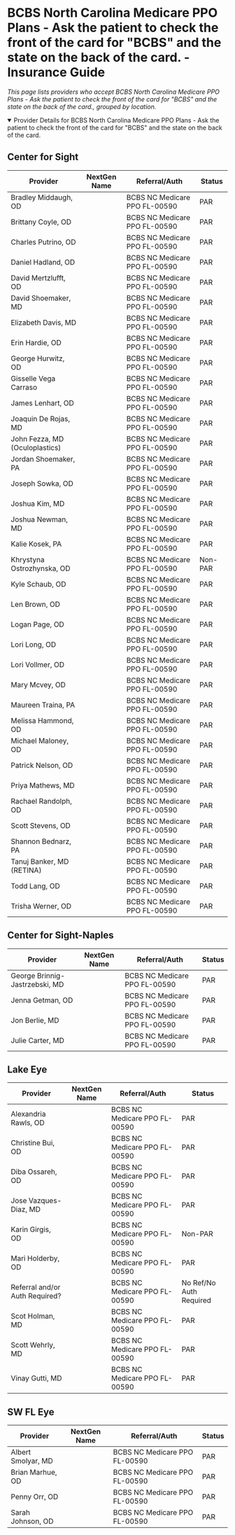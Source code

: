 # BCBS North Carolina Medicare PPO Plans - Ask the patient to check the front of the card for "BCBS" and the state on the back of the card. - Insurance Guide

*This page lists providers who accept BCBS North Carolina Medicare PPO Plans - Ask the patient to check the front of the card for "BCBS" and the state on the back of the card., grouped by location.*

<details open><summary>Provider Details for BCBS North Carolina Medicare PPO Plans - Ask the patient to check the front of the card for "BCBS" and the state on the back of the card.</summary>

## Center for Sight

| Provider | NextGen Name | Referral/Auth | Status |
|----------|-------------|--------------|--------|
| Bradley Middaugh, OD |  | BCBS NC Medicare PPO FL-00590 | PAR |
| Brittany Coyle, OD |  | BCBS NC Medicare PPO FL-00590 | PAR |
| Charles Putrino, OD |  | BCBS NC Medicare PPO FL-00590 | PAR |
| Daniel Hadland, OD |  | BCBS NC Medicare PPO FL-00590 | PAR |
| David Mertzlufft, OD |  | BCBS NC Medicare PPO FL-00590 | PAR |
| David Shoemaker, MD |  | BCBS NC Medicare PPO FL-00590 | PAR |
| Elizabeth Davis, MD |  | BCBS NC Medicare PPO FL-00590 | PAR |
| Erin Hardie, OD |  | BCBS NC Medicare PPO FL-00590 | PAR |
| George Hurwitz, OD |  | BCBS NC Medicare PPO FL-00590 | PAR |
| Gisselle Vega Carraso |  | BCBS NC Medicare PPO FL-00590 | PAR |
| James Lenhart, OD |  | BCBS NC Medicare PPO FL-00590 | PAR |
| Joaquin De Rojas, MD |  | BCBS NC Medicare PPO FL-00590 | PAR |
| John Fezza, MD (Oculoplastics) |  | BCBS NC Medicare PPO FL-00590 | PAR |
| Jordan Shoemaker, PA |  | BCBS NC Medicare PPO FL-00590 | PAR |
| Joseph Sowka, OD |  | BCBS NC Medicare PPO FL-00590 | PAR |
| Joshua Kim, MD |  | BCBS NC Medicare PPO FL-00590 | PAR |
| Joshua Newman, MD |  | BCBS NC Medicare PPO FL-00590 | PAR |
| Kalie Kosek, PA |  | BCBS NC Medicare PPO FL-00590 | PAR |
| Khrystyna Ostrozhynska, OD |  | BCBS NC Medicare PPO FL-00590 | Non-PAR |
| Kyle Schaub, OD |  | BCBS NC Medicare PPO FL-00590 | PAR |
| Len Brown, OD |  | BCBS NC Medicare PPO FL-00590 | PAR |
| Logan Page, OD |  | BCBS NC Medicare PPO FL-00590 | PAR |
| Lori Long, OD |  | BCBS NC Medicare PPO FL-00590 | PAR |
| Lori Vollmer, OD |  | BCBS NC Medicare PPO FL-00590 | PAR |
| Mary Mcvey, OD |  | BCBS NC Medicare PPO FL-00590 | PAR |
| Maureen Traina, PA |  | BCBS NC Medicare PPO FL-00590 | PAR |
| Melissa Hammond, OD |  | BCBS NC Medicare PPO FL-00590 | PAR |
| Michael Maloney, OD |  | BCBS NC Medicare PPO FL-00590 | PAR |
| Patrick Nelson, OD |  | BCBS NC Medicare PPO FL-00590 | PAR |
| Priya Mathews, MD |  | BCBS NC Medicare PPO FL-00590 | PAR |
| Rachael Randolph, OD |  | BCBS NC Medicare PPO FL-00590 | PAR |
| Scott Stevens, OD |  | BCBS NC Medicare PPO FL-00590 | PAR |
| Shannon Bednarz, PA |  | BCBS NC Medicare PPO FL-00590 | PAR |
| Tanuj Banker, MD (RETINA) |  | BCBS NC Medicare PPO FL-00590 | PAR |
| Todd Lang, OD |  | BCBS NC Medicare PPO FL-00590 | PAR |
| Trisha Werner, OD |  | BCBS NC Medicare PPO FL-00590 | PAR |

## Center for Sight-Naples

| Provider | NextGen Name | Referral/Auth | Status |
|----------|-------------|--------------|--------|
| George Brinnig-Jastrzebski, MD |  | BCBS NC Medicare PPO FL-00590 | PAR |
| Jenna Getman, OD |  | BCBS NC Medicare PPO FL-00590 | PAR |
| Jon Berlie, MD |  | BCBS NC Medicare PPO FL-00590 | PAR |
| Julie Carter, MD |  | BCBS NC Medicare PPO FL-00590 | PAR |

## Lake Eye 

| Provider | NextGen Name | Referral/Auth | Status |
|----------|-------------|--------------|--------|
| Alexandria Rawls, OD |  | BCBS NC Medicare PPO FL-00590 | PAR |
| Christine Bui, OD |  | BCBS NC Medicare PPO FL-00590 | PAR |
| Diba Ossareh, OD |  | BCBS NC Medicare PPO FL-00590 | PAR |
| Jose Vazques-Diaz, MD |  | BCBS NC Medicare PPO FL-00590 | PAR |
| Karin Girgis, OD |  | BCBS NC Medicare PPO FL-00590 | Non-PAR |
| Mari Holderby, OD |  | BCBS NC Medicare PPO FL-00590 | PAR |
| Referral and/or Auth Required? |  | BCBS NC Medicare PPO FL-00590 | No Ref/No Auth Required |
| Scot Holman, MD |  | BCBS NC Medicare PPO FL-00590 | PAR |
| Scott Wehrly, MD |  | BCBS NC Medicare PPO FL-00590 | PAR |
| Vinay Gutti, MD |  | BCBS NC Medicare PPO FL-00590 | PAR |

## SW FL Eye

| Provider | NextGen Name | Referral/Auth | Status |
|----------|-------------|--------------|--------|
| Albert Smolyar, MD |  | BCBS NC Medicare PPO FL-00590 | PAR |
| Brian Marhue, OD |  | BCBS NC Medicare PPO FL-00590 | PAR |
| Penny Orr, OD |  | BCBS NC Medicare PPO FL-00590 | PAR |
| Sarah Johnson, OD |  | BCBS NC Medicare PPO FL-00590 | PAR |

</details>

